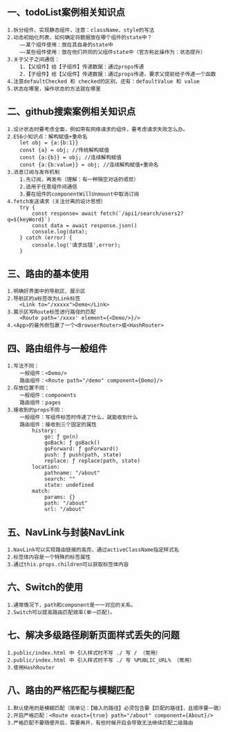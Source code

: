 ## 一、todoList案例相关知识点
    1.拆分组件、实现静态组件，注意：className、style的写法
    2.动态初始化列表，如何确定将数据放在哪个组件的state中？
        ——某个组件使用：放在其自身的state中
        ——某些组件使用：放在他们共同的父组件state中（官方称此操作为：状态提升）
    3.关于父子之间通信：
        1.【父组件】给【子组件】传递数据：通过props传递
        2.【子组件】给【父组件】传递数据：通过props传递，要求父提前给子传递一个函数
    4.注意defaultChecked 和 checked的区别，还有：defaultValue 和 value
    5.状态在哪里，操作状态的方法就在哪里

## 二、github搜索案例相关知识点
    1.设计状态时要考虑全面，例如带有网络请求的组件，要考虑请求失败怎么办。
    2.ES6小知识点：解构赋值+重命名
        let obj = {a:{b:1}}
        const {a} = obj; //传统解构赋值
        const {a:{b}} = obj; //连续解构赋值
        const {a:{b:value}} = obj; //连续解构赋值+重命名
    3.消息订阅与发布机制
        1.先订阅，再发布（理解：有一种隔空对话的感觉）
        2.适用于任意组件间通信
        3.要在组件的componentWillUnmount中取消订阅
    4.fetch发送请求（关注分离的设计思想）
        try {
            const response= await fetch(`/api1/search/users2?q=${keyWord}`)
            const data = await response.json()
            console.log(data);
        } catch (error) {
            console.log('请求出错',error);
        }

## 三、路由的基本使用
    1.明确好界面中的导航区、展示区
    2.导航区的a标签改为Link标签
        <Link to="/xxxxx">Demo</Link>
    3.展示区写Route标签进行路径的匹配
        <Route path='/xxxx' element={<Demo/>}/>
    4.<App>的最外侧包裹了一个<BrowserRouter>或<HashRouter>

## 四、路由组件与一般组件
    1.写法不同：
        一般组件：<Demo/>
        路由组件：<Route path="/demo" component={Demo}/>
    2.存放位置不同：
        一般组件：components
        路由组件：pages
    3.接收到的props不同：
        一般组件：写组件标签时传递了什么，就能收到什么
        路由组件：接收到三个固定的属性
            history:
                go: ƒ go(n)
                goBack: ƒ goBack()
                goForward: ƒ goForward()
                push: ƒ push(path, state)
                replace: ƒ replace(path, state)
            location:
                pathname: "/about"
                search: ""
                state: undefined
            match:
                params: {}
                path: "/about"
                url: "/about"

## 五、NavLink与封装NavLink
    1.NavLink可以实现路由链接的高亮，通过activeClassName指定样式名
    2.标签体内容是一个特殊的标签属性
    3.通过this.props.children可以获取标签体内容

## 六、Switch的使用
    1.通常情况下，path和component是一一对应的关系。
    2.Switch可以提高路由匹配效率(单一匹配)。

## 七、解决多级路径刷新页面样式丢失的问题
    1.public/index.html 中 引入样式时不写 ./ 写 / （常用）
    2.public/index.html 中 引入样式时不写 ./ 写 %PUBLIC_URL% （常用）
    3.使用HashRouter

## 八、路由的严格匹配与模糊匹配
    1.默认使用的是模糊匹配（简单记：【输入的路径】必须包含要【匹配的路径】，且顺序要一致）
    2.开启严格匹配：<Route exact={true} path="/about" component={About}/>
    3.严格匹配不要随便开启，需要再开，有些时候开启会导致无法继续匹配二级路由